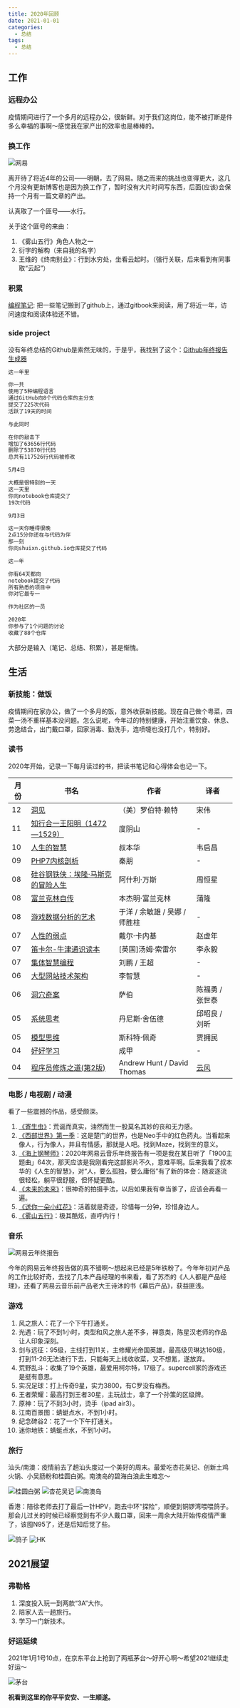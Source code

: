 ```yaml
---
title: 2020年回顾
date: 2021-01-01
categories:
  - 总结
tags: 
  - 总结
---
```




## 工作

### 远程办公

疫情期间进行了一个多月的远程办公，很新鲜。对于我们这岗位，能不被打断是件多么幸福的事啊～感觉我在家产出的效率也是棒棒的。

### 换工作

![网易](/images/thinking_2020/nets.jpeg)

离开待了将近4年的公司——明朝，去了网易。随之而来的挑战也变得更大，这几个月没有更新博客也是因为换工作了，暂时没有大片时间写东西，后面(应该)会保持一个月有一篇文章的产出。

认真取了一个匪号——水行。

关于这个匪号的来由：

1. 《雾山五行》角色人物之一
2. 衍字的解构（来自我的名字）
3. 王维的《终南别业》：行到水穷处，坐看云起时。（强行关联，后来看到有同事取“云起”）

### 积累

[编程笔记](https://shuixn.gitbook.io/notebook): 把一些笔记搬到了github上，通过gitbook来阅读，用了将近一年，访问速度和阅读体验还不错。

### side project

没有年终总结的Github是索然无味的，于是乎，我找到了这个：[Github年终报告生成器](https://report.mdnice.com/?reportOwnerId=8020)

```txt
这一年里

你一共
使用了5种编程语言
通过GitHub向8个代码仓库的主分支
提交了225次代码
活跃了19天的时间

与此同时

在你的敲击下
增加了63656行代码
删除了53870行代码
总共有117526行代码被修改

5月4日

大概是很特别的一天
这一天里
你向notebook仓库提交了
19次代码

9月3日

这一天你睡得很晚
2点15分你还在与代码为伴
那一刻
你向shuixn.github.io仓库提交了代码

这一年

你有64天都向
notebook提交了代码
所有熟悉的项目中
你对它最专一

作为社区的一员

2020年
你参与了1个问题的讨论
收藏了88个仓库
```

大部分是输入（笔记、总结、积累），甚是惭愧。

## 生活

### 新技能：做饭

疫情期间在家办公，做了一个多月的饭，意外收获新技能。现在自己做个粤菜，四菜一汤不重样基本没问题。怎么说呢，今年过的特别健康，开始注重饮食、休息、劳逸结合，出门戴口罩，回家消毒、勤洗手，连喷嚏也没打几个，特别好。

### 读书

2020年开始，记录一下每月读过的书，把读书笔记和心得体会也记一下。

|月份|书名|作者|译者|
|----------|----------|----------|----------|
|12|[洞见](https://book.douban.com/subject/35140470/)|（美）罗伯特·赖特|宋伟|
|11|[知行合一王阳明（1472—1529）](https://book.douban.com/subject/25911978/)|度阴山|-|
|10|[人生的智慧](https://book.douban.com/subject/3261600/)|叔本华|韦启昌|
|09|[PHP7内核剖析](https://github.com/pangudashu/php7-internal)|秦朋|-|
|08|[硅谷钢铁侠：埃隆·马斯克的冒险人生](https://book.douban.com/subject/26759508/)|阿什利·万斯|周恒星|
|08|[富兰克林自传](https://book.douban.com/subject/11632947/)|本杰明·富兰克林|蒲隆|
|08|[游戏数据分析的艺术](https://book.douban.com/subject/26464679/)|于洋 / 余敏雄 / 吴娜 / 师胜柱|-|
|07|[人性的弱点](https://book.douban.com/subject/1837006/)|戴尔·卡内基|赵虚年|
|07|[笛卡尔-牛津通识读本](https://book.douban.com/subject/25870677/)|[英国]汤姆·索雷尔|李永毅|
|07|[集体智慧编程](https://book.douban.com/subject/3288908/)|刘鹏 / 王超|-|
|06|[大型网站技术架构](https://book.douban.com/subject/25723064/)|李智慧|-|
|06|[洞穴奇案](https://book.douban.com/subject/3697494)|萨伯|陈福勇 / 张世泰|
|05|[系统思考](https://book.douban.com/subject/25963524/)|丹尼斯·舍伍德|邱昭良 / 刘昕|
|05|[模型思维](https://book.douban.com/subject/34893628/)|斯科特·佩奇|贾拥民|
|04|[好好学习](https://book.douban.com/subject/26952718//)|成甲|-|
|04|[程序员修炼之道(第2版)](https://book.douban.com/subject/35006892/)|Andrew Hunt / David Thomas|[云风](https://blog.codingnow.com/)|

### 电影 / 电视剧 / 动漫

看了一些震撼的作品，感受颇深。

1. [《寄生虫》](https://movie.douban.com/subject/27010768/)：荒诞而真实，油然而生一股莫名其妙的丧和无力感。
2. [《西部世界》第一季](https://movie.douban.com/subject/2338055/)：这是楚门的世界，也是Neo手中的红色药丸。当看起来像人，行为像人，并且有情感，那就是人吧。找到Maze，找到生的意义。
3. [《海上钢琴师》](https://movie.douban.com/subject/1292001/)：2020年网易云音乐年终报告有一项是我在某日听了「1900主题曲」64次，那天应该是我刚看完这部影片不久，意难平啊。后来我看了叔本华的《人生的智慧》，对“人，要么孤独，要么庸俗”有了新的体会：随波逐流很轻松，躺平很舒服，但怀疑更酷。
4. [《未来的未来》](https://movie.douban.com/subject/27045615/)：很神奇的拍摄手法，以后如果我有幸当爹了，应该会再看一遍。
5. [《送你一朵小红花》](https://movie.douban.com/subject/35096844/)：活着就是奇迹，珍惜每一分钟，珍惜身边人。
6. [《雾山五行》](https://movie.douban.com/subject/30395914/)：极其酷炫，直呼内行！

### 音乐

![网易云年终报告](/images/thinking_2020/wyy_music_top.png)

今年的网易云年终报告做的真不错啊～想起来已经是5年铁粉了。今年年初对产品的工作比较好奇，去找了几本产品经理的书来看，看了苏杰的《人人都是产品经理》，还看了网易云音乐前产品老大王诗沐的书《幕后产品》，获益匪浅。

### 游戏

1. 风之旅人：花了一个下午打通关。
2. 光遇：玩了不到1小时，类型和风之旅人差不多，禅意类，陈星汉老师的作品让人印象深刻。
3. 剑与远征：95级，主线打到11关，主修耀光帝国英雄，最高级贝琳达160级，打到11-26无法进行下去，只能每天上线收收菜，又不想氪，遂放弃。
4. 荒野乱斗：收集了19个英雄，最爱用柯尔特，17级了。supercell家的游戏还是挺有意思。
5. 实况足球：打上传奇9星，实力3800，有C罗没有梅西。
6. 王者荣耀：最高打到王者30星，主玩战士，拿了一个孙策的区级牌。
7. 原神：玩了不到3小时，烫手（ipad air3）。
8. 江南百景图：蜻蜓点水，不到1小时。
9. 纪念碑谷2：花了一个下午打通关。
10. 迷你地铁：蜻蜓点水，不到1小时。

### 旅行

汕头/南澳：疫情前去了趟汕头度过一个美好的周末。最爱吃杏花吴记、创新土鸡火锅、小吴肠粉和桂圆白粥。南澳岛的碧海白浪此生难忘～

![桂圆白粥](/images/thinking_2020/guiyuan.jpeg)
![杏花吴记](/images/thinking_2020/wuji.jpeg)
![南澳岛](/images/thinking_2020/nanao.jpeg)

香港：陪徐老师去打了最后一针HPV，跑去中环“探险”，顺便到铜锣湾喂喂鸽子。那会儿过关的时候已经察觉到有不少人戴口罩，回来一周余大陆开始传疫情严重了，该囤N95了，还是后知后觉了些。

![鸽子](/images/thinking_2020/gezi.jpeg)
![HK](/images/thinking_2020/hk.jpeg)

## 2021展望

### 弗勒格

1. 深度投入玩一到两款“3A”大作。
2. 陪家人去一趟旅行。
3. 学习一门新技术。

### 好运延续

2021年1月1号10点，在京东平台上抢到了两瓶茅台～好开心啊～希望2021继续走好运～

![茅台](/images/thinking_2020/maotai_order.jpeg)

**祝看到这里的你平平安安、一生顺遂。**